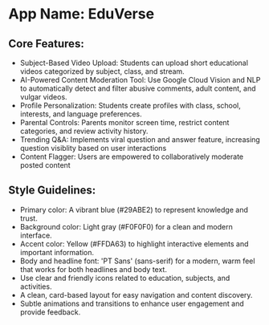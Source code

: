 # **App Name**: EduVerse

## Core Features:

- Subject-Based Video Upload: Students can upload short educational videos categorized by subject, class, and stream.
- AI-Powered Content Moderation Tool: Use Google Cloud Vision and NLP to automatically detect and filter abusive comments, adult content, and vulgar videos.
- Profile Personalization: Students create profiles with class, school, interests, and language preferences.
- Parental Controls: Parents monitor screen time, restrict content categories, and review activity history.
- Trending Q&A: Implements viral question and answer feature, increasing question visiblity based on user interactions
- Content Flagger: Users are empowered to collaboratively moderate posted content

## Style Guidelines:

- Primary color: A vibrant blue (#29ABE2) to represent knowledge and trust.
- Background color: Light gray (#F0F0F0) for a clean and modern interface.
- Accent color: Yellow (#FFDA63) to highlight interactive elements and important information.
- Body and headline font: 'PT Sans' (sans-serif) for a modern, warm feel that works for both headlines and body text.
- Use clear and friendly icons related to education, subjects, and activities.
- A clean, card-based layout for easy navigation and content discovery.
- Subtle animations and transitions to enhance user engagement and provide feedback.